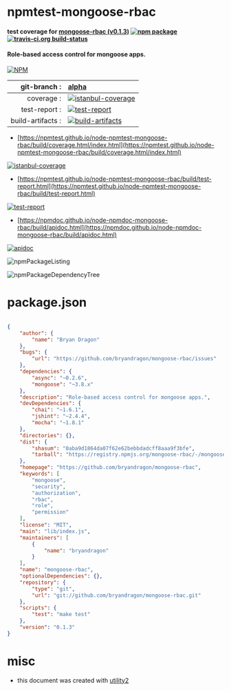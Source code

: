 # npmtest-mongoose-rbac

#### test coverage for  [mongoose-rbac (v0.1.3)](https://github.com/bryandragon/mongoose-rbac)  [![npm package](https://img.shields.io/npm/v/npmtest-mongoose-rbac.svg?style=flat-square)](https://www.npmjs.org/package/npmtest-mongoose-rbac) [![travis-ci.org build-status](https://api.travis-ci.org/npmtest/node-npmtest-mongoose-rbac.svg)](https://travis-ci.org/npmtest/node-npmtest-mongoose-rbac)

#### Role-based access control for mongoose apps.

[![NPM](https://nodei.co/npm/mongoose-rbac.png?downloads=true&downloadRank=true&stars=true)](https://www.npmjs.com/package/mongoose-rbac)

| git-branch : | [alpha](https://github.com/npmtest/node-npmtest-mongoose-rbac/tree/alpha)|
|--:|:--|
| coverage : | [![istanbul-coverage](https://npmtest.github.io/node-npmtest-mongoose-rbac/build/coverage.badge.svg)](https://npmtest.github.io/node-npmtest-mongoose-rbac/build/coverage.html/index.html)|
| test-report : | [![test-report](https://npmtest.github.io/node-npmtest-mongoose-rbac/build/test-report.badge.svg)](https://npmtest.github.io/node-npmtest-mongoose-rbac/build/test-report.html)|
| build-artifacts : | [![build-artifacts](https://npmtest.github.io/node-npmtest-mongoose-rbac/glyphicons_144_folder_open.png)](https://github.com/npmtest/node-npmtest-mongoose-rbac/tree/gh-pages/build)|

- [https://npmtest.github.io/node-npmtest-mongoose-rbac/build/coverage.html/index.html](https://npmtest.github.io/node-npmtest-mongoose-rbac/build/coverage.html/index.html)

[![istanbul-coverage](https://npmtest.github.io/node-npmtest-mongoose-rbac/build/screenCapture.buildCi.browser.%252Ftmp%252Fbuild%252Fcoverage.lib.html.png)](https://npmtest.github.io/node-npmtest-mongoose-rbac/build/coverage.html/index.html)

- [https://npmtest.github.io/node-npmtest-mongoose-rbac/build/test-report.html](https://npmtest.github.io/node-npmtest-mongoose-rbac/build/test-report.html)

[![test-report](https://npmtest.github.io/node-npmtest-mongoose-rbac/build/screenCapture.buildCi.browser.%252Ftmp%252Fbuild%252Ftest-report.html.png)](https://npmtest.github.io/node-npmtest-mongoose-rbac/build/test-report.html)

- [https://npmdoc.github.io/node-npmdoc-mongoose-rbac/build/apidoc.html](https://npmdoc.github.io/node-npmdoc-mongoose-rbac/build/apidoc.html)

[![apidoc](https://npmdoc.github.io/node-npmdoc-mongoose-rbac/build/screenCapture.buildCi.browser.%252Ftmp%252Fbuild%252Fapidoc.html.png)](https://npmdoc.github.io/node-npmdoc-mongoose-rbac/build/apidoc.html)

![npmPackageListing](https://npmtest.github.io/node-npmtest-mongoose-rbac/build/screenCapture.npmPackageListing.svg)

![npmPackageDependencyTree](https://npmtest.github.io/node-npmtest-mongoose-rbac/build/screenCapture.npmPackageDependencyTree.svg)



# package.json

```json

{
    "author": {
        "name": "Bryan Dragon"
    },
    "bugs": {
        "url": "https://github.com/bryandragon/mongoose-rbac/issues"
    },
    "dependencies": {
        "async": "~0.2.6",
        "mongoose": "~3.8.x"
    },
    "description": "Role-based access control for mongoose apps.",
    "devDependencies": {
        "chai": "~1.6.1",
        "jshint": "~2.4.4",
        "mocha": "~1.8.1"
    },
    "directories": {},
    "dist": {
        "shasum": "0aba9d1864da07f62e62bebbdadcff8aaa9f3bfe",
        "tarball": "https://registry.npmjs.org/mongoose-rbac/-/mongoose-rbac-0.1.3.tgz"
    },
    "homepage": "https://github.com/bryandragon/mongoose-rbac",
    "keywords": [
        "mongoose",
        "security",
        "authorization",
        "rbac",
        "role",
        "permission"
    ],
    "license": "MIT",
    "main": "lib/index.js",
    "maintainers": [
        {
            "name": "bryandragon"
        }
    ],
    "name": "mongoose-rbac",
    "optionalDependencies": {},
    "repository": {
        "type": "git",
        "url": "git://github.com/bryandragon/mongoose-rbac.git"
    },
    "scripts": {
        "test": "make test"
    },
    "version": "0.1.3"
}
```



# misc
- this document was created with [utility2](https://github.com/kaizhu256/node-utility2)
